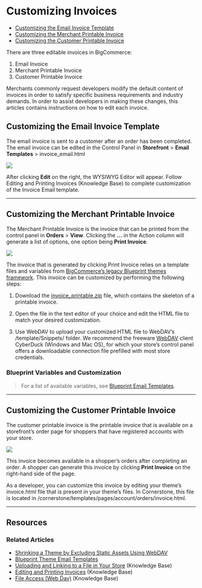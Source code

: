 <h1>Customizing Invoices</h1>
<div class="otp">
  <ul>
    <li><a href="#customizing-invoices_email-invoice-template">Customizing the Email Invoice Template</a></li>
    <li><a href="#customizing-invoices_merchant-printable-invoice">Customizing the Merchant Printable Invoice</a></li>
    <li><a href="#customizing-invoices_customer-printable-invoice">Customizing the Customer Printable Invoice</a></li>
	</ul>
</div>

There are three editable invoices in BigCommerce:

1. Email Invoice
2. Merchant Printable Invoice
3. Customer Printable Invoice

Merchants commonly request developers modify the default content of invoices in order to satisfy specific business requirements and industry demands. In order to assist developers in making these changes, this articles contains instructions on how to edit each invoice.

<a href='#customizing-invoices_email-invoice-template' aria-hidden='true' class='block-anchor'  id='customizing-invoices_email-invoice-template'><i aria-hidden='true' class='linkify icon'></i></a>

## Customizing the Email Invoice Template

The email invoice is sent to a customer after an order has been completed. The email invoice can be edited in the Control Panel in **Storefront** > **Email Templates** > <span class="fn">invoice_email.html</span>


<!--
    title:
    data: //s3.amazonaws.com/user-content.stoplight.io/6116/1563210321373
-->

![](//s3.amazonaws.com/user-content.stoplight.io/6116/1563210321373 "")

After clicking **Edit** on the right, the WYSIWYG Editor will appear. Follow Editing and Printing Invoices (Knowledge Base) to complete customization of the Invoice Email template.

---

<a href='#ustomizing-invoices_merchant-printable-invoice' aria-hidden='true' class='block-anchor'  id='ustomizing-invoices_merchant-printable-invoice'><i aria-hidden='true' class='linkify icon'></i></a>

## Customizing the Merchant Printable Invoice

The Merchant Printable Invoice is the invoice that can be printed from the control panel in **Orders** > **View**. Clicking the **...** in the Action column will generate a list of options, one option being **Print Invoice**.

<!--
    title:
    data: //s3.amazonaws.com/user-content.stoplight.io/6116/1563210480758
-->

![](//s3.amazonaws.com/user-content.stoplight.io/6116/1563210480758 "")

The invoice that is generated by clicking Print Invoice relies on a template files and variables from [BigCommerce’s legacy Blueprint themes framework](https://developer.bigcommerce.com/legacy/blueprint-themes/blueprint-email-templates). This invoice can be customized by performing the following steps:

1. Download the [invoice_printable.zip](https://storage.googleapis.com/bigcommerce-production-dev-center/template-files/invoice_printable.zip) file, which contains the skeleton of a printable invoice.

2. Open the file in the text editor of your choice and edit the HTML file to match your desired customization.

3. Use WebDAV to upload your customized HTML file to WebDAV’s <span class="fp">/template/Snippets/ folder</span>. We recommend the freeware [WebDAV](https://support.bigcommerce.com/s/article/File-Access-WebDAV#webdav-client) client CyberDuck (Windows and Mac OS), for which your store’s control panel offers a downloadable connection file prefilled with most store credentials.

<div class="HubBlock--callout">
<div class="CalloutBlock--">
<div class="HubBlock-content">

<!-- theme:  -->

### Blueprint Variables and Customization
> For a list of available variables, see [Blueprint Email Templates](https://developer.bigcommerce.com/legacy/blueprint-themes/blueprint-email-templates).

</div>
</div>
</div>

---

<a href='#customizing-invoices_customer-printable-invoice' aria-hidden='true' class='block-anchor'  id='customizing-invoices_customer-printable-invoice'><i aria-hidden='true' class='linkify icon'></i></a>

## Customizing the Customer Printable Invoice

The customer printable invoice is the printable invoice that is available on a storefront’s order page for shoppers that have registered accounts with your store.

<!--
    title:
    data: //s3.amazonaws.com/user-content.stoplight.io/6116/1563210752661
-->

![](//s3.amazonaws.com/user-content.stoplight.io/6116/1563210752661 "")

This invoice becomes available in a shopper’s orders after completing an order. A shopper can generate this invoice by clicking **Print Invoice** on the right-hand side of the page.

As a developer, you can customize this invoice by editing your theme’s <span class="fn">invoice.html</span> file that is present in your theme’s files. In Cornerstone, this file is located in <span class="fp">/cornerstone/templates/pages/account/orders/invoice.html</span>.

---

## Resources

### Related Articles
* [Shrinking a Theme by Excluding Static Assets Using WebDAV](https://developer.bigcommerce.com/stencil-docs/prepare-and-upload-a-theme/shrinking-your-theme)
* [Blueprint Theme Email Templates](https://developer.bigcommerce.com/legacy/blueprint-themes/blueprint-email-templates)
* [Uploading and Linking to a File in Your Store](https://support.bigcommerce.com/s/article/How-do-I-add-and-link-to-a-file-in-my-store#upload-a-file) (Knowledge Base)
* [Editing and Printing Invoices](https://support.bigcommerce.com/s/article/Invoices#custom) (Knowledge Base)
* [File Access (Web Dav)](https://support.bigcommerce.com/s/article/File-Access-WebDAV) (Knowledge Base)
